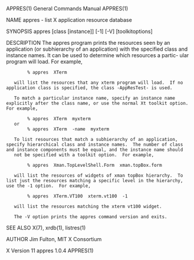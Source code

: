 APPRES(1)                                                                                  General Commands Manual                                                                                  APPRES(1)



NAME
       appres - list X application resource database

SYNOPSIS
       appres [class [instance]] [-1] [-V] [toolkitoptions]

DESCRIPTION
       The appres program prints the resources seen by an application (or subhierarchy of an application) with the specified class and instance names.  It can be used to determine which resources a partic-
       ular program will load.  For example,

            % appres  XTerm

       will list the resources that any xterm program will load.  If no application class is specified, the class -AppResTest- is used.

       To match a particular instance name, specify an instance name explicitly after the class name, or use the normal Xt toolkit option.  For example,

            % appres  XTerm  myxterm
       or
            % appres  XTerm  -name  myxterm

       To list resources that match a subhierarchy of an application, specify hierarchical class and instance names.  The number of class and instance components must be equal, and the instance name should
       not be specified with a toolkit option.  For example,

            % appres  Xman.TopLevelShell.Form  xman.topBox.form

       will list the resources of widgets of xman topBox hierarchy.  To list just the resources matching a specific level in the hierarchy, use the -1 option.  For example,

            % appres  XTerm.VT100  xterm.vt100  -1

       will list the resources matching the xterm vt100 widget.

       The -V option prints the appres command version and exits.

SEE ALSO
       X(7), xrdb(1), listres(1)

AUTHOR
       Jim Fulton, MIT X Consortium



X Version 11                                                                                     appres 1.0.4                                                                                       APPRES(1)
